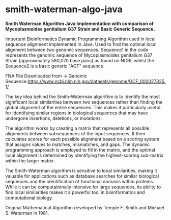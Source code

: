# smith-waterman-algo-java
**Smith Waterman Algorithm Java Implementation with comparison of Mycoplasmoides genitalium G37 Strain and Basic Generic Sequence.**

Important Bioinformatics Dynamic Programming Algorithm used in local sequence alignment implemented in Java. Used to find the optimal local alignment between two genomic sequences. Sequence1 in the code represents the genomic sequence of   Mycoplasmoides genitalium G37 Strain (approximately 580,070 base pairs) as found on NCBI, whilst the Sequence2 is a basic generic "AGT" sequence.

FNA File Downloaded from -> Genomic Sequence:https://www.ncbi.nlm.nih.gov/datasets/genome/GCF_000027325.1/

The key idea behind the Smith-Waterman algorithm is to identify the most significant local similarities between two sequences rather than finding the global alignment of the entire sequences. This makes it particularly useful for identifying similar regions in biological sequences that may have undergone insertions, deletions, or mutations.

The algorithm works by creating a matrix that represents all possible alignments between subsequences of the input sequences. It then calculates scores for each possible alignment based on a scoring system that assigns values to matches, mismatches, and gaps. The dynamic programming approach is employed to fill in the matrix, and the optimal local alignment is determined by identifying the highest-scoring sub-matrix within the larger matrix.

The Smith-Waterman algorithm is sensitive to local similarities, making it valuable for applications such as database searches for similar biological sequences and the identification of functional domains within proteins. While it can be computationally intensive for large sequences, its ability to find local similarities makes it a powerful tool in bioinformatics and computational biology.

 Original Mathematical Algorithm developed by Temple F. Smith and Michael S. Waterman in 1981.
